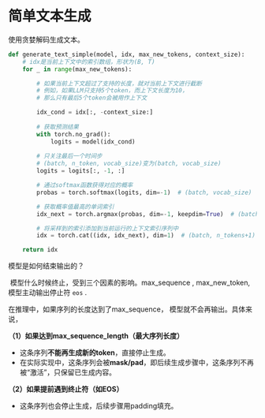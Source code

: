 # 简单文本生成

使用贪婪解码生成文本。

```python
def generate_text_simple(model, idx, max_new_tokens, context_size):
    # idx是当前上下文中的索引数组，形状为(B, T)
    for _ in range(max_new_tokens):

        # 如果当前上下文超过了支持的长度，就对当前上下文进行截断
        # 例如，如果LLM只支持5个token，而上下文长度为10，
        # 那么只有最后5个token会被用作上下文

        idx_cond = idx[:, -context_size:]
        
        # 获取预测结果
        with torch.no_grad():
            logits = model(idx_cond)
        
        # 只关注最后一个时间步
        # (batch, n_token, vocab_size)变为(batch, vocab_size)
        logits = logits[:, -1, :]  

        # 通过softmax函数获得对应的概率
        probas = torch.softmax(logits, dim=-1)  # (batch, vocab_size)

        # 获取概率值最高的单词索引
        idx_next = torch.argmax(probas, dim=-1, keepdim=True)  # (batch, 1)

        # 将采样到的索引添加到当前运行的上下文索引序列中
        idx = torch.cat((idx, idx_next), dim=1)  # (batch, n_tokens+1)

    return idx
```







模型是如何结束输出的？ 

​     模型什么时候终止，受到三个因素的影响。max_sequence , max_new_token, 模型主动输出停止符 `eos` .

在推理中，如果序列的长度达到了max_sequence， 模型就不会再输出。具体来说，

**（1）如果达到max_sequence_length（最大序列长度）**

- 这条序列**不能再生成新的token**，直接停止生成。
- 在实际实现中，这条序列会被**mask/pad**，即后续生成步骤中，这条序列不再被“激活”，只保留已生成内容。

**（2）如果提前遇到终止符（如EOS）**

- 这条序列也会停止生成，后续步骤用padding填充。







